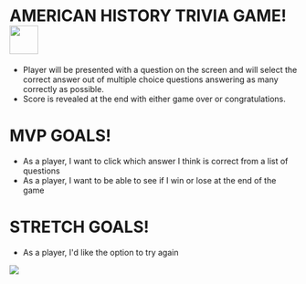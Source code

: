 # AMERICAN HISTORY TRIVIA GAME! <img src="https://user-images.githubusercontent.com/123217413/221376369-3b7aaff2-55a5-43e8-b854-130a71d7843a.png" width="50" height="50">

* Player will be presented with a question on the screen and will select the correct answer out of multiple choice questions answering as many correctly as possible.
* Score is revealed at the end with either game over or congratulations. 

# MVP GOALS!
 * As a player, I want to click which answer I think is correct from a list of questions
 * As a player, I want to be able to see if I win or lose at the end of the game
 

# STRETCH GOALS!

* As a player, I'd like the option to try again

![](https://imgur.com/GLroXsw.png)
